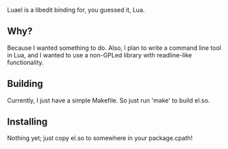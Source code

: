 Luael is a libedit binding for, you guessed it, Lua.

Why?
----

Because I wanted something to do.  Also, I plan to write
a command line tool in Lua, and I wanted to use a non-GPLed
library with readline-like functionality.

Building
--------

Currently, I just have a simple Makefile.  So just run 'make'
to build el.so.

Installing
----------

Nothing yet; just copy el.so to somewhere in your package.cpath!
